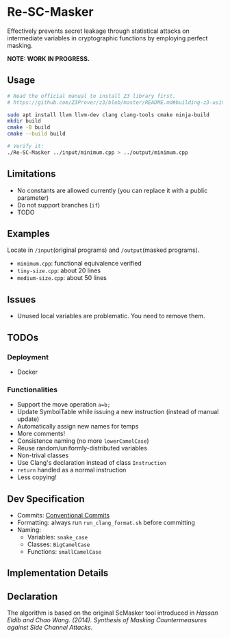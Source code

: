 # Re-SC-Masker

Effectively prevents secret leakage through statistical attacks on intermediate variables in cryptographic functions by employing perfect masking.

**NOTE: WORK IN PROGRESS.**

## Usage

```bash
# Read the official manual to install Z3 library first.
# https://github.com/Z3Prover/z3/blob/master/README.md#building-z3-using-cmake

sudo apt install llvm llvm-dev clang clang-tools cmake ninja-build
mkdir build 
cmake -B build
cmake --build build

# Verify it:
./Re-SC-Masker ../input/minimum.cpp > ../output/minimum.cpp
```

## Limitations

- No constants are allowed currently (you can replace it with a public parameter)
- Do not support branches (`if`)
- TODO

## Examples

Locate in `/input`(original programs) and `/output`(masked programs).

- `minimum.cpp`: functional equivalence verified
- `tiny-size.cpp`: about 20 lines
- `medium-size.cpp`: about 50 lines

## Issues

- Unused local variables are problematic. You need to remove them.

## TODOs

### Deployment

- Docker

### Functionalities

- Support the move operation `a=b;`
- Update SymbolTable while issuing a new instruction (instead of manual update)
- Automatically assign new names for temps
- More comments!
- Consistence naming (no more `lowerCamelCase`)
- Reuse random/uniformly-distributed variables
- Non-trival classes
- Use Clang's declaration instead of class `Instruction`
- `return` handled as a normal instruction
- Less copying!

## Dev Specification

- Commits: [Conventional Commits](https://www.conventionalcommits.org/zh-hans/v1.0.0/)
- Formatting: always run `run_clang_format.sh` before committing
- Naming:
    - Variables: `snake_case`
    - Classes: `BigCamelCase`
    - Functions: `smallCamelCase`

## Implementation Details

## Declaration

The algorithm is based on the original ScMasker tool introduced in *Hassan Eldib and Chao Wang. (2014). Synthesis of Masking Countermeasures against Side Channel Attacks*.